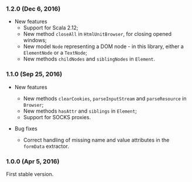 ### 1.2.0 (Dec 6, 2016)

- New features
  - Support for Scala 2.12;
  - New method `closeAll` in `HtmlUnitBrowser`, for closing opened windows;
  - New model `Node` representing a DOM node - in this library, either a `ElementNode` or a `TextNode`;
  - New methods `childNodes` and `siblingNodes` in `Element`.

### 1.1.0 (Sep 25, 2016)

- New features
  - New methods `clearCookies`, `parseInputStream` and `parseResource` in `Browser`;
  - New methods `hasAttr` and `siblings` in `Element`;
  - Support for SOCKS proxies.

- Bug fixes
  - Correct handling of missing name and value attributes in the `formData` extractor.

### 1.0.0 (Apr 5, 2016)

First stable version.
